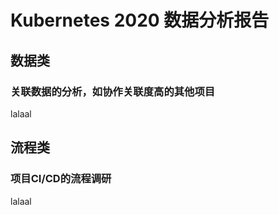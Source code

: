 # Kubernetes 2020 数据分析报告

## 数据类

### 关联数据的分析，如协作关联度高的其他项目

lalaal

## 流程类

### 项目CI/CD的流程调研

lalaal

